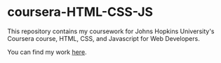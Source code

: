 # coursera-HTML-CSS-JS
This repository contains my coursework for Johns Hopkins University's Coursera course, HTML, CSS, and Javascript for Web Developers.

You can find my work [here](https://rmatych.github.io/coursera-HTML-CSS-JS/ "My coursework").
